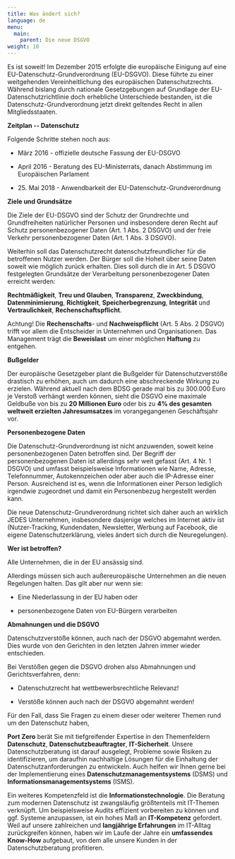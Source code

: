 ```yaml
---
title: Was ändert sich?
language: de
menu:
  main:
    parent: Die neue DSGVO
weight: 10
---
```


Es ist soweit! Im Dezember 2015 erfolgte die europäische Einigung auf
eine EU-Datenschutz-Grundverordnung (EU-DSGVO). Diese führte zu einer
weitgehenden Vereinheitlichung des europäischen Datenschutzrechts.
Während bislang durch nationale Gesetzgebungen auf Grundlage der
EU-Datenschutzrichtlinie doch erhebliche Unterschiede bestanden, ist
die Datenschutz-Grundverordnung jetzt direkt geltendes Recht in allen
Mitgliedsstaaten.

**Zeitplan -- Datenschutz**

Folgende Schritte stehen noch aus:

-   März 2016 - offizielle deutsche Fassung der EU-DSGVO

-   April 2016 - Beratung des EU-Ministerrats, danach Abstimmung im
    Europäischen Parlament

-   25\. Mai 2018 - Anwendbarkeit der EU-Datenschutz-Grundverordnung

**Ziele und Grundsätze**

Die Ziele der EU-DSGVO sind der Schutz der Grundrechte und
Grundfreiheiten natürlicher Personen und insbesondere deren Recht auf
Schutz personenbezogener Daten (Art. 1 Abs. 2 DSGVO) und der freie
Verkehr personenbezogener Daten (Art. 1 Abs. 3 DSGVO).

Weiterhin soll das Datenschutzrecht datenschutzfreundlicher für die
betroffenen Nutzer werden. Der Bürger soll die Hoheit über seine Daten
soweit wie möglich zurück erhalten. Dies soll durch die in Art. 5 DSGVO
festgelegten Grundsätze der Verarbeitung personenbezogener Daten
erreicht werden:

**Rechtmäßigkeit**, **Treu und Glauben**, **Transparenz**,
**Zweckbindung**, **Datenminimierung**, **Richtigkeit**,
**Speicherbegrenzung**, **Integrität** und **Vertraulichkeit**,
**Rechenschaftspflicht**.

Achtung! Die **Rechenschafts**- und **Nachweispflicht** (Art. 5 Abs. 2
DSGVO) trifft vor allem die Entscheider in Unternehmen und
Organisationen. Das Management trägt die **Beweislast** um einer
möglichen **Haftung** zu entgehen.

**Bußgelder**

Der europäische Gesetzgeber plant die Bußgelder für Datenschutzverstöße
drastisch zu erhöhen, auch um dadurch eine abschreckende Wirkung zu
erzielen. Während aktuell nach dem BDSG gerade mal bis zu 300.000 Euro
je Verstoß verhängt werden können, sieht die DSGVO eine maximale
Geldbuße von bis zu **20 Millionen Euro** oder bis zu **4% des gesamten
weltweit erzielten Jahresumsatzes** im vorangegangenen Geschäftsjahr
vor.

**Personenbezogene Daten**

Die Datenschutz-Grundverordnung ist nicht anzuwenden, soweit keine
personenbezogenen Daten betroffen sind. Der Begriff der
personenbezogenen Daten ist allerdings sehr weit gefasst (Art. 4 Nr. 1
DSGVO) und umfasst beispielsweise Informationen wie Name, Adresse,
Telefonnummer, Autokennzeichen oder aber auch die IP-Adresse einer
Person. Ausreichend ist es, wenn die Informationen einer Person
lediglich irgendwie zugeordnet und damit ein Personenbezug hergestellt
werden kann.

Die neue Datenschutz-Grundverordnung richtet sich daher auch an wirklich
JEDES Unternehmen, insbesondere dasjenige welches im Internet aktiv ist
(Nutzer-Tracking, Kundendaten, Newsletter, Werbung auf Facebook, die
eigene Datenschutzerklärung, vieles ändert sich durch die
Neuregelungen).

**Wer ist betroffen?**

Alle Unternehmen, die in der EU ansässig sind.

Allerdings müssen sich auch außereuropäische Unternehmen an die neuen
Regelungen halten. Das gilt aber nur wenn sie:

-   Eine Niederlassung in der EU haben oder

-   personenbezogene Daten von EU-Bürgern verarbeiten

**Abmahnungen und die DSGVO**

Datenschutzverstöße können, auch nach der DSGVO abgemahnt werden. Dies
wurde von den Gerichten in den letzten Jahren immer wieder entschieden.

Bei Verstößen gegen die DSGVO drohen also Abmahnungen und
Gerichtsverfahren, denn:

-   Datenschutzrecht hat wettbewerbsrechtliche Relevanz!

-   Verstöße können auch nach der DSGVO abgemahnt werden!

Für den Fall, dass Sie Fragen zu einem dieser oder weiterer Themen rund
um den Datenschutz haben,

**Port Zero** berät Sie mit tiefgreifender Expertise in den
Themenfeldern **Datenschutz**, **Datenschutzbeauftragter**,
**IT-Sicherheit**. Unsere Datenschutzberatung ist darauf ausgelegt,
Probleme sowie Risiken zu identifizieren, um daraufhin nachhaltige
Lösungen für die Einhaltung der Datenschutzanforderungen zu entwickeln.
Auch helfen wir Ihnen gerne bei der Implementierung eines
**Datenschutzmanagementsystems** (DSMS) und
**Informationsmanagementsystems** (ISMS).

Ein weiteres Kompetenzfeld ist die **Informationstechnologie**. Die
Beratung zum modernen Datenschutz ist zwangsläufig größtenteils mit
IT-Themen verknüpft. Um beispielsweise Audits effizient vorbereiten zu
können und ggf. Systeme anzupassen, ist ein hohes Maß an
**IT-Kompetenz** gefordert. Weil auf unsere zahlreichen und
**langjährige Erfahrungen** im IT-Alltag zurückgreifen können, haben wir
im Laufe der Jahre ein **umfassendes Know-How** aufgebaut, von dem alle
unsere Kunden in der Datenschutzberatung profitieren.




